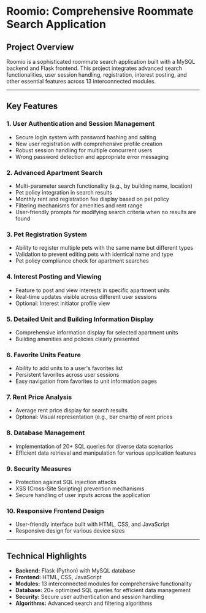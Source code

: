 # Roomio: Comprehensive Roommate Search Application

## Project Overview
Roomio is a sophisticated roommate search application built with a MySQL backend and Flask frontend. This project integrates advanced search functionalities, user session handling, registration, interest posting, and other essential features across 13 interconnected modules.

---

## Key Features

### 1. User Authentication and Session Management
- Secure login system with password hashing and salting  
- New user registration with comprehensive profile creation  
- Robust session handling for multiple concurrent users  
- Wrong password detection and appropriate error messaging  

### 2. Advanced Apartment Search
- Multi-parameter search functionality (e.g., by building name, location)  
- Pet policy integration in search results  
- Monthly rent and registration fee display based on pet policy  
- Filtering mechanisms for amenities and rent range  
- User-friendly prompts for modifying search criteria when no results are found  

### 3. Pet Registration System
- Ability to register multiple pets with the same name but different types  
- Validation to prevent editing pets with identical name and type  
- Pet policy compliance check for apartment searches  

### 4. Interest Posting and Viewing
- Feature to post and view interests in specific apartment units  
- Real-time updates visible across different user sessions  
- Optional: Interest initiator profile view  

### 5. Detailed Unit and Building Information Display
- Comprehensive information display for selected apartment units  
- Building amenities and policies clearly presented  

### 6. Favorite Units Feature
- Ability to add units to a user's favorites list  
- Persistent favorites across user sessions  
- Easy navigation from favorites to unit information pages  

### 7. Rent Price Analysis
- Average rent price display for search results  
- Optional: Visual representation (e.g., bar charts) of rent prices  

### 8. Database Management
- Implementation of 20+ SQL queries for diverse data scenarios  
- Efficient data retrieval and manipulation for various application features  

### 9. Security Measures
- Protection against SQL injection attacks  
- XSS (Cross-Site Scripting) prevention mechanisms  
- Secure handling of user inputs across the application  

### 10. Responsive Frontend Design
- User-friendly interface built with HTML, CSS, and JavaScript  
- Responsive design for various device sizes  

---

## Technical Highlights
- **Backend:** Flask (Python) with MySQL database  
- **Frontend:** HTML, CSS, JavaScript  
- **Modules:** 13 interconnected modules for comprehensive functionality  
- **Database:** 20+ optimized SQL queries for efficient data management  
- **Security:** Secure user authentication and session handling  
- **Algorithms:** Advanced search and filtering algorithms  
